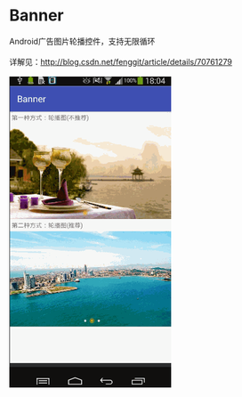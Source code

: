 # Banner
Android广告图片轮播控件，支持无限循环<br><br>
详解见：http://blog.csdn.net/fenggit/article/details/70761279 <br><br>
![xiaoguo](https://github.com/fenggit/Banner/blob/master/test.gif)
